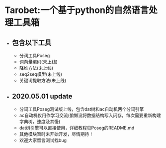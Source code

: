# Tarobet:一个基于python的自然语言处理工具箱
  - ## 包含以下工具
       - 分词工具Poseg
       - 词向量编码(未上线)
       - 降维方法(未上线)
       - seq2seq模型(未上线)
       - 关键词提取方法(未上线)
  - ## 2020.05.01 update
       - 分词工具Poseg测试版上线，包含dat树和ac自动机两个分词引擎
       - ac自动机仅用作学习交流(偷懒没将数据结构写入闪存，每次需要重新构建字典树，速度及其慢)
       - dat树引擎可以直接使用，详细教程见Poseg的README.md
       - 其他模块暂时未开始开发，尽情期待！
       - 欢迎大家留言测试找bug
